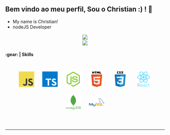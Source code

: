 ## Bem vindo ao meu perfil, Sou o Christian :) ! 👋

<ul>
    <li>My name is Christian!</li>
    <li>nodeJS Developer </li>
</ul>



<!-- <div class="row">
  <div class="col-lg-12">
    <img
  src="https://cr-ss-service.azurewebsites.net/api/ScreenShot?widget=summary&username=laurensius&badges=3&show-avatar=false&style=--header-bg-color:%23000;--border-radius:10px"
/>
  </div>
</div> -->
<div class="row">
  <div class="col-lg-6">
    <div align="center">
      <img src="https://github-readme-stats.vercel.app/api/top-langs/?username=Christiangsn&hide_border=true&layout=compact" align="center" />  
    </div>
  </div>
  <div class="col-lg-6">
    <div align="center">
      <img src="https://github-readme-stats.vercel.app/api?username=Christiangsn&show_icons=true&count_private=true&hide_border=true" align="center" />
    </div>
  </div>
</div>

<p align="center"> 
    <h4 align="left">:gear: <b>|</b> Skills </h4> 
</p>

<br/>


<div align="center">  
<img style="margin: 10px" src="https://raw.githubusercontent.com/devicons/devicon/master/icons/javascript/javascript-original.svg" alt="JavaScript" height="50" />  
<img style="margin: 10px" src="https://github.com/devicons/devicon/blob/master/icons/typescript/typescript-plain.svg" alt="TypeScript" height="50" />  
<img style="margin: 10px" src="https://github.com/devicons/devicon/blob/master/icons/nodejs/nodejs-original.svg" alt="NodeJS" height="50" />  
<img style="margin: 10px" src="https://raw.githubusercontent.com/devicons/devicon/master/icons/html5/html5-original-wordmark.svg" alt="Html5" height="50" />  
<img style="margin: 10px" src="https://raw.githubusercontent.com/devicons/devicon/master/icons/css3/css3-original-wordmark.svg" alt="CSS" height="50" />  
<img style="margin: 10px" src="https://github.com/devicons/devicon/blob/master/icons/react/react-original-wordmark.svg" alt="React" height="50" />  
<img style="margin: 10px" src="https://github.com/devicons/devicon/blob/master/icons/mongodb/mongodb-plain-wordmark.svg" alt="MongoDb" height="50" />  
<img style="margin: 10px" src="https://github.com/devicons/devicon/blob/master/icons/mysql/mysql-original-wordmark.svg" alt="MySQL" height="50" />  
</div>  
  

<br/>  

  

<br />

----




